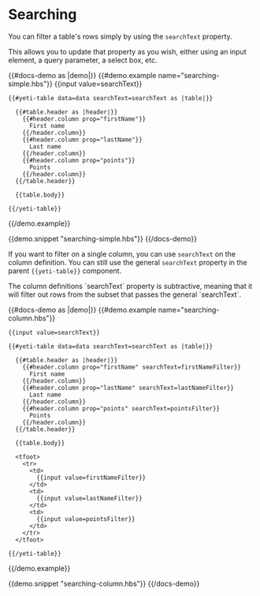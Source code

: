 # Searching

You can filter a table's rows simply by using the `searchText` property.

This allows you to update that property as you wish, either using an input element, a query parameter, a select box, etc.

{{#docs-demo as |demo|}}
  {{#demo.example name="searching-simple.hbs"}}
    {{input value=searchText}}

    {{#yeti-table data=data searchText=searchText as |table|}}

      {{#table.header as |header|}}
        {{#header.column prop="firstName"}}
          First name
        {{/header.column}}
        {{#header.column prop="lastName"}}
          Last name
        {{/header.column}}
        {{#header.column prop="points"}}
          Points
        {{/header.column}}
      {{/table.header}}

      {{table.body}}

    {{/yeti-table}}
  {{/demo.example}}

  {{demo.snippet "searching-simple.hbs"}}
{{/docs-demo}}

If you want to filter on a single column, you can use `searchText` on the column definition.
You can still use the general `searchText` property in the parent `{{yeti-table}}` component.

<aside>
  The column definitions `searchText` property is subtractive, meaning that it will filter out rows
  from the subset that passes the general `searchText`.
</aside>

{{#docs-demo as |demo|}}
  {{#demo.example name="searching-column.hbs"}}

    {{input value=searchText}}

    {{#yeti-table data=data searchText=searchText as |table|}}

      {{#table.header as |header|}}
        {{#header.column prop="firstName" searchText=firstNameFilter}}
          First name
        {{/header.column}}
        {{#header.column prop="lastName" searchText=lastNameFilter}}
          Last name
        {{/header.column}}
        {{#header.column prop="points" searchText=pointsFilter}}
          Points
        {{/header.column}}
      {{/table.header}}

      {{table.body}}

      <tfoot>
        <tr>
          <td>
            {{input value=firstNameFilter}}
          </td>
          <td>
            {{input value=lastNameFilter}}
          </td>
          <td>
            {{input value=pointsFilter}}
          </td>
        </tr>
      </tfoot>

    {{/yeti-table}}
  {{/demo.example}}

  {{demo.snippet "searching-column.hbs"}}
{{/docs-demo}}
